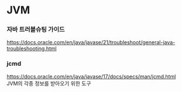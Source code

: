 # JVM


### 자바 트러블슈팅 가이드
https://docs.oracle.com/en/java/javase/21/troubleshoot/general-java-troubleshooting.html

### jcmd
https://docs.oracle.com/en/java/javase/17/docs/specs/man/jcmd.html  
JVM의 각종 정보를 받아오기 위한 도구 
